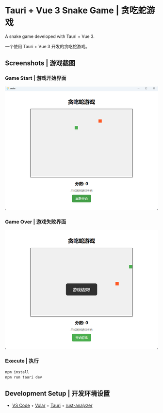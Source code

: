 # Tauri + Vue 3 Snake Game | 贪吃蛇游戏

A snake game developed with Tauri + Vue 3.

一个使用 Tauri + Vue 3 开发的贪吃蛇游戏。

## Screenshots | 游戏截图

### Game Start | 游戏开始界面
![Game Start Screen](./png/start.png)

### Game Over | 游戏失败界面
![Game Over Screen](./png/failed.png)

### Execute | 执行

```sh
npm install
npm run tauri dev
```

## Development Setup | 开发环境设置

- [VS Code](https://code.visualstudio.com/) + [Volar](https://marketplace.visualstudio.com/items?itemName=Vue.volar) + [Tauri](https://marketplace.visualstudio.com/items?itemName=tauri-apps.tauri-vscode) + [rust-analyzer](https://marketplace.visualstudio.com/items?itemName=rust-lang.rust-analyzer)
